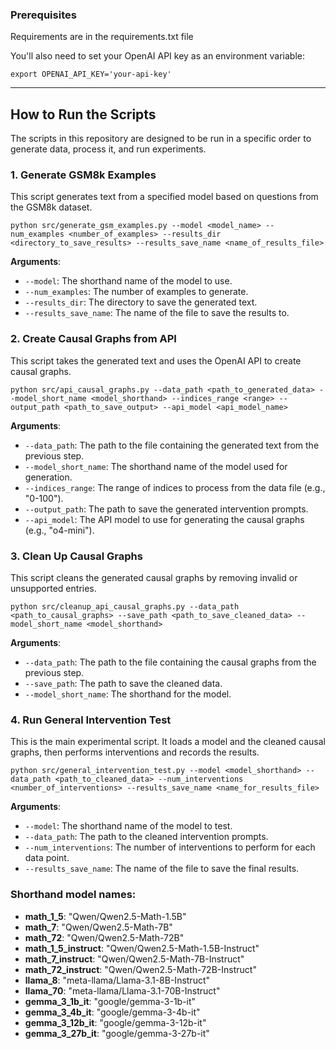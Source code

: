 

### Prerequisites

Requirements are in the requirements.txt file

You'll also need to set your OpenAI API key as an environment variable:

    export OPENAI_API_KEY='your-api-key'

---
## How to Run the Scripts

The scripts in this repository are designed to be run in a specific order to generate data, process it, and run experiments.

### 1. Generate GSM8k Examples

This script generates text from a specified model based on questions from the GSM8k dataset.

    python src/generate_gsm_examples.py --model <model_name> --num_examples <number_of_examples> --results_dir <directory_to_save_results> --results_save_name <name_of_results_file>

**Arguments**:
* `--model`: The shorthand name of the model to use.
* `--num_examples`: The number of examples to generate.
* `--results_dir`: The directory to save the generated text.
* `--results_save_name`: The name of the file to save the results to.

### 2. Create Causal Graphs from API

This script takes the generated text and uses the OpenAI API to create causal graphs.

    python src/api_causal_graphs.py --data_path <path_to_generated_data> --model_short_name <model_shorthand> --indices_range <range> --output_path <path_to_save_output> --api_model <api_model_name>

**Arguments**:
* `--data_path`: The path to the file containing the generated text from the previous step.
* `--model_short_name`: The shorthand name of the model used for generation.
* `--indices_range`: The range of indices to process from the data file (e.g., "0-100").
* `--output_path`: The path to save the generated intervention prompts.
* `--api_model`: The API model to use for generating the causal graphs (e.g., "o4-mini").

### 3. Clean Up Causal Graphs

This script cleans the generated causal graphs by removing invalid or unsupported entries.

    python src/cleanup_api_causal_graphs.py --data_path <path_to_causal_graphs> --save_path <path_to_save_cleaned_data> --model_short_name <model_shorthand>

**Arguments**:
* `--data_path`: The path to the file containing the causal graphs from the previous step.
* `--save_path`: The path to save the cleaned data.
* `--model_short_name`: The shorthand for the model.

### 4. Run General Intervention Test

This is the main experimental script. It loads a model and the cleaned causal graphs, then performs interventions and records the results.

    python src/general_intervention_test.py --model <model_shorthand> --data_path <path_to_cleaned_data> --num_interventions <number_of_interventions> --results_save_name <name_for_results_file>

**Arguments**:
* `--model`: The shorthand name of the model to test.
* `--data_path`: The path to the cleaned intervention prompts.
* `--num_interventions`: The number of interventions to perform for each data point.
* `--results_save_name`: The name of the file to save the final results.


### Shorthand model names:

* **math_1_5**: "Qwen/Qwen2.5-Math-1.5B"
* **math_7**: "Qwen/Qwen2.5-Math-7B"
* **math_72**: "Qwen/Qwen2.5-Math-72B"
* **math_1_5_instruct**: "Qwen/Qwen2.5-Math-1.5B-Instruct"
* **math_7_instruct**: "Qwen/Qwen2.5-Math-7B-Instruct"
* **math_72_instruct**: "Qwen/Qwen2.5-Math-72B-Instruct"
* **llama_8**: "meta-llama/Llama-3.1-8B-Instruct"
* **llama_70**: "meta-llama/Llama-3.1-70B-Instruct"
* **gemma_3_1b_it**: "google/gemma-3-1b-it"
* **gemma_3_4b_it**: "google/gemma-3-4b-it"
* **gemma_3_12b_it**: "google/gemma-3-12b-it"
* **gemma_3_27b_it**: "google/gemma-3-27b-it"
